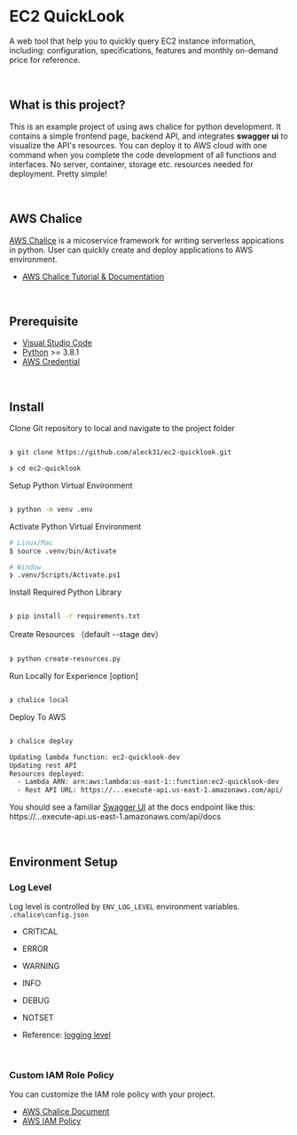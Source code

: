 # EC2 QuickLook
A web tool that help you to quickly query EC2 instance information, including: configuration, specifications, features and monthly on-demand price for reference. 

<br>

## What is this project?
This is an example project of using aws chalice for python development.  It contains a simple frontend page, backend API, and integrates **swagger ui** to visualize the API's resources. 
You can deploy it to AWS cloud with one command when you complete the code development of all functions and interfaces. No server, container, storage etc. resources needed for deployment. 
Pretty simple! 

<br>

## AWS Chalice

[AWS Chalice](https://aws.github.io/chalice/) is a micoservice framework for writing serverless appications in python. User can quickly create and deploy applications to AWS environment.

- [AWS Chalice Tutorial & Documentation](https://aws.github.io/chalice/tutorials/index.html)

<br>

## Prerequisite

- [Visual Studio Code](#)
- [Python](https://www.python.org/downloads/release/python-381/) >= 3.8.1
- [AWS Credential](https://docs.aws.amazon.com/cli/latest/userguide/cli-configure-files.html)

<br>

## Install

Clone Git repository to local and navigate to the project folder

```bash

❯ git clone https://github.com/aleck31/ec2-quicklook.git

❯ cd ec2-quicklook

```

Setup Python Virtual Environment

```bash

❯ python -m venv .env

```

Activate Python Virtual Environment

```bash
# Linux/Mac
$ source .venv/bin/Activate

# Window
❯ .venv/Scripts/Activate.ps1
```

Install Required Python Library

```bash

❯ pip install -r requirements.txt

```
Create Resources （default --stage dev）
```bash

❯ python create-resources.py

```
Run Locally for Experience [option]

```bash

❯ chalice local 

```
 
Deploy To AWS

```bash

❯ chalice deploy 

Updating lambda function: ec2-quicklook-dev
Updating rest API
Resources deployed:
  - Lambda ARN: arn:aws:lambda:us-east-1::function:ec2-quicklook-dev
  - Rest API URL: https://...execute-api.us-east-1.amazonaws.com/api/

```

You should see a familiar [Swagger UI](https://swagger.io/tools/swagger-ui/) at the docs endpoint like this:  
https://...execute-api.us-east-1.amazonaws.com/api/docs

<br>

## Environment Setup

### Log Level

Log level is controlled by `ENV_LOG_LEVEL` environment variables. `.chalice\config.json`

- CRITICAL
- ERROR
- WARNING
- INFO
- DEBUG
- NOTSET

- Reference: [logging level](https://docs.python.org/3/library/logging.html#levels)

<br>

### Custom IAM Role Policy

You can customize the IAM role policy with your project.

- [AWS Chalice Document](https://aws.github.io/chalice/topics/configfile#iam-policy-file)
- [AWS IAM Policy](https://docs.aws.amazon.com/IAM/latest/UserGuide/reference_policies.html)
